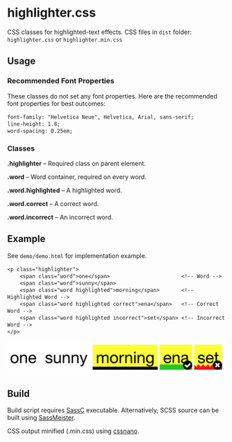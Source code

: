 # highlighter.css

CSS classes for highlighted-text effects. CSS files in `dist` folder: `highlighter.css` or `highlighter.min.css`

## Usage

### Recommended Font Properties

These classes do not set any font properties. Here are the recommended font properties for best outcomes:

~~~
font-family: "Helvetica Neue", Helvetica, Arial, sans-serif;
line-height: 1.8;
word-spacing: 0.25em;
~~~


### Classes

**.highlighter** – Required class on parent element.

**.word** – Word container, required on every word.

**.word.highlighted** – A highlighted word.

**.word.correct** – A correct word.

**.word.incorrect** – An incorrect word.

## Example

See `demo/demo.html` for implementation example.

~~~
<p class="highlighter">
    <span class="word">one</span>                       <!-- Word -->
    <span class="word">sunny</span>
    <span class="word highlighted">morning</span>       <!-- Highlighted Word -->
    <span class="word highlighted correct">ena</span>   <!-- Correct Word -->
    <span class="word highlighted incorrect">set</span> <!-- Incorrect Word -->
</p>
~~~

![example](https://github.com/michaelisjones/highlighter.css/blob/master/demo/example.png)

## Build

Build script requires [SassC](https://github.com/sass/sassc) executable. Alternatively, SCSS source can be built using [SassMeister](http://www.sassmeister.com/).

CSS output minified (.min.css) using [cssnano](http://cssnano.co/).
